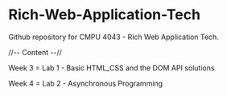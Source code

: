 # Rich-Web-Application-Tech
Github repository for CMPU 4043 - Rich Web Application Tech. 

//-- Content --//

Week 3 = Lab 1 - Basic HTML_CSS and the DOM API solutions

Week 4 = Lab 2 - Asynchronous Programming
